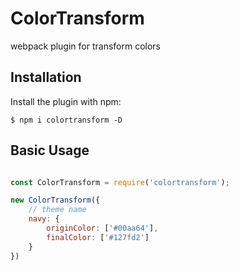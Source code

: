 # ColorTransform
webpack plugin for transform colors

Installation
------------
Install the plugin with npm:
```shell
$ npm i colortransform -D
```

Basic Usage
-----------

```javascript

const ColorTransform = require('colortransform');

new ColorTransform({
    // theme name
    navy: {
        originColor: ['#00aa64'],
        finalColor: ['#127fd2']
    }
})

```
